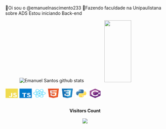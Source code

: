 👋Oi sou o @emanuelnascimento233 👀Fazendo faculdade na Unipaulistana sobre ADS
Estou iniciando Back-end  

 <div align="center">
   <img width="49%" height="195px" src="https://github-readme-stats.vercel.app/api?
   username=emanuelnascimento233&show_icons=true&count_private=true&hide_border=true&title_color=9745f5&icon_color=9f4bff&text_color=ffffff&bg_color=000000" alt="Emanuel Santos github stats" /> 
    <img width="41%" height="195px" src="https://github-readme-stats.vercel.app/api/top-langs/?
    username=emanuelnascimento233&layout=compact&hide_border=true&title_color=9745f5&text_color=9745f5&bg_color=000000" />
</div>
<div style="display: inline_block"><br>
  <img align="center" alt"" height="30" width="40" src="https://raw.githubusercontent.com/devicons/devicon/master/icons/javascript/javascript-plain.svg">
  <img align="center" alt"emanuelnascimento233" height="30" width="40" src="https://raw.githubusercontent.com/devicons/devicon/master/icons/typescript/typescript-plain.svg">
  <img align="center" alt"emanuelnascimento233" height="30" width="40" src="https://raw.githubusercontent.com/devicons/devicon/master/icons/react/react-original.svg">
  <img align="center" alt"emanuelnascimento233" height="30" width="40" src="https://raw.githubusercontent.com/devicons/devicon/master/icons/html5/html5-original.svg">
  <img align="center" alt"emanuelnascimento233" height="30" width="40" src="https://raw.githubusercontent.com/devicons/devicon/master/icons/css3/css3-original.svg">
  <img align="center" alt"emanuelnascimento233" height="30" width="40" src="https://raw.githubusercontent.com/devicons/devicon/master/icons/python/python-original.svg">
  <img align="center" alt"emanuelnascimento233" height="30" width="40" src="https://raw.githubusercontent.com/devicons/devicon/master/icons/csharp/csharp-original.svg">
</div>

<div align="center">
<br><p align="centre"><b>Visitors Count</b></p>  
<p align="center"><img align="center" src="https://profile-counter.glitch.me/emanuelnascimento233/count.svg" /></p> 
<br>
</div>

   
